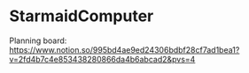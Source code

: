 # StarmaidComputer
Planning board:
https://www.notion.so/995bd4ae9ed24306bdbf28cf7ad1bea1?v=2fd4b7c4e853438280866da4b6abcad2&pvs=4
